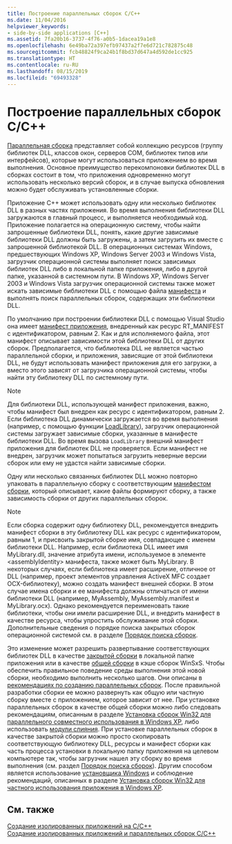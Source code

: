 ```yaml
---
title: Построение параллельных сборок C/C++
ms.date: 11/04/2016
helpviewer_keywords:
- side-by-side applications [C++]
ms.assetid: 7fa20b16-3737-4f76-a0b5-1dacea19a1e8
ms.openlocfilehash: 6e49ba72a397efb97437a2f7e6d721c782875c48
ms.sourcegitcommit: fcb48824f9ca24b1f8bd37d647a4d592de1cc925
ms.translationtype: HT
ms.contentlocale: ru-RU
ms.lasthandoff: 08/15/2019
ms.locfileid: "69493328"
---
```

# <a name="building-cc-side-by-side-assemblies"></a>Построение параллельных сборок C/C++

[Параллельная сборка](/windows/win32/SbsCs/about-side-by-side-assemblies-) представляет собой коллекцию ресурсов (группу библиотек DLL, классов окон, серверов COM, библиотек типов или интерфейсов), которые могут использоваться приложением во время выполнения. Основное преимущество перекомпоновки библиотек DLL в сборках состоит в том, что приложения одновременно могут использовать несколько версий сборок, и в случае выпуска обновления можно будет обслуживать установленные сборки.

Приложение C++ может использовать одну или несколько библиотек DLL в разных частях приложения. Во время выполнения библиотеки DLL загружаются в главный процесс, и выполняется необходимый код. Приложение полагается на операционную систему, чтобы найти запрошенные библиотеки DLL, понять, какие другие зависимые библиотеки DLL должны быть загружены, а затем загрузить их вместе с запрошенной библиотекой DLL. В операционных системах Windows, предшествующих Windows XP, Windows Server 2003 и Windows Vista, загрузчик операционной системы выполняет поиск зависимых библиотек DLL либо в локальной папке приложения, либо в другой папке, указанной в системном пути. В Windows XP, Windows Server 2003 и Windows Vista загрузчик операционной системы также может искать зависимые библиотеки DLL с помощью файла [манифеста](/windows/win32/sbscs/manifests) и выполнять поиск параллельных сборок, содержащих эти библиотеки DLL.

По умолчанию при построении библиотеки DLL с помощью Visual Studio она имеет [манифест приложения](/windows/win32/SbsCs/application-manifests), внедренный как ресурс RT_MANIFEST с идентификатором, равным 2. Как и для исполняемого файла, этот манифест описывает зависимости этой библиотеки DLL от других сборок. Предполагается, что библиотека DLL не является частью параллельной сборки, и приложения, зависящие от этой библиотеки DLL, не будут использовать манифест приложения для его загрузки, а вместо этого зависят от загрузчика операционной системы, чтобы найти эту библиотеку DLL по системному пути.

> [!NOTE]
> Для библиотеки DLL, использующей манифест приложения, важно, чтобы манифест был внедрен как ресурс с идентификатором, равным 2. Если библиотека DLL динамически загружается во время выполнения (например, с помощью функции [LoadLibrary](/windows/win32/api/libloaderapi/nf-libloaderapi-loadlibraryw)), загрузчик операционной системы загружает зависимые сборки, указанные в манифесте библиотеки DLL. Во время вызова `LoadLibrary` внешний манифест приложения для библиотек DLL не проверяется. Если манифест не внедрен, загрузчик может попытаться загрузить неверные версии сборок или ему не удастся найти зависимые сборки.

Одну или несколько связанных библиотек DLL можно повторно упаковать в параллельную сборку с соответствующим [манифестом сборки](/windows/win32/SbsCs/assembly-manifests), который описывает, какие файлы формируют сборку, а также зависимость сборки от других параллельных сборок.

> [!NOTE]
> Если сборка содержит одну библиотеку DLL, рекомендуется внедрить манифест сборки в эту библиотеку DLL как ресурс с идентификатором, равным 1, и присвоить закрытой сборке имя, совпадающее с именем библиотеки DLL. Например, если библиотека DLL имеет имя MyLibrary.dll, значение атрибута имени, используемое в элементе \<assemblyIdentity> манифеста, также может быть MyLibrary. В некоторых случаях, если библиотека имеет расширение, отличное от DLL (например, проект элементов управления ActiveX MFC создает OCX-библиотеку), можно создать манифест внешней сборки. В этом случае имена сборки и ее манифеста должны отличаться от имени библиотеки DLL (например, MyAssembly, MyAssembly.manifest и MyLibrary.ocx). Однако рекомендуется переименовать такие библиотеки, чтобы они имели расширение DLL, и внедрить манифест в качестве ресурса, чтобы упростить обслуживание этой сборки. Дополнительные сведения о порядке поиска закрытых сборок операционной системой см. в разделе [Порядок поиска сборок](/windows/win32/SbsCs/assembly-searching-sequence).

Это изменение может разрешить развертывание соответствующих библиотек DLL в качестве [закрытой сборки](/windows/win32/Msi/private-assemblies) в локальной папке приложения или в качестве [общей сборки](/windows/win32/Msi/shared-assemblies) в кэше сборок WinSxS. Чтобы обеспечить правильное поведение среды выполнения этой новой сборки, необходимо выполнить несколько шагов. Они описаны в [рекомендациях по созданию параллельных сборок](/windows/win32/SbsCs/guidelines-for-creating-side-by-side-assemblies). После правильной разработки сборки ее можно развернуть как общую или частную сборку вместе с приложением, которое зависит от нее. При установке параллельных сборок в качестве общей сборки можно либо следовать рекомендациям, описанным в разделе [Установка сборок Win32 для параллельного совместного использования в Windows XP](/windows/win32/Msi/installing-win32-assemblies-for-side-by-side-sharing-on-windows-xp), либо использовать [модули слияния](/windows/win32/msi/merge-modules). При установке параллельных сборок в качестве закрытой сборки можно просто скопировать соответствующую библиотеку DLL, ресурсы и манифест сборки как часть процесса установки в локальную папку приложения на целевом компьютере так, чтобы загрузчик нашел эту сборку во время выполнения (см. раздел [Порядок поиска сборок](/windows/win32/SbsCs/assembly-searching-sequence)). Другим способом является использование [установщика Windows](/windows/win32/Msi/windows-installer-portal) и соблюдение рекомендаций, описанных в разделе [Установка сборок Win32 для частного использования приложения в Windows XP](/windows/win32/Msi/installing-win32-assemblies-for-the-private-use-of-an-application-on-windows-xp).

## <a name="see-also"></a>См. также

[Создание изолированных приложений на C/C++](building-c-cpp-isolated-applications.md)<br/>
[Создание изолированных приложений и параллельных сборок C/C++](building-c-cpp-isolated-applications-and-side-by-side-assemblies.md)
